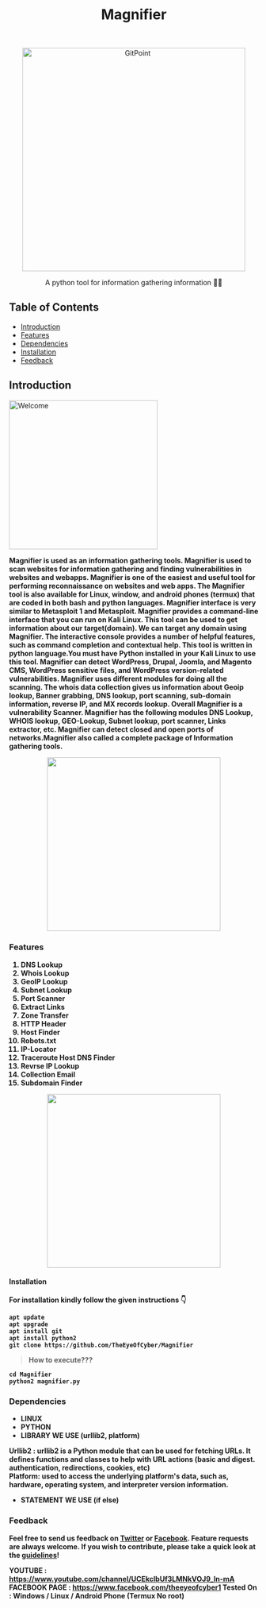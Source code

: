 <h1 align="center"> Magnifier  </h1> <br>
<p align="center">
  <a href="https://theeyeofcyber.github.io/">
    <img alt="GitPoint" title="GitPoint" src="https://i.postimg.cc/RCgrtRbc/20211220-021653-0000-removebg-preview.png" width="450">
  </a>
</p>

<p align="center">
  A python tool for information gathering  information 💁‍♀️ 
</p>

<!-- START doctoc generated TOC please keep comment here to allow auto update -->
<!-- DON'T EDIT THIS SECTION, INSTEAD RE-RUN doctoc TO UPDATE -->
## Table of Contents

- [Introduction](#introduction)
- [Features](#features)
- [Dependencies](#dependencies)
- [Installation](#installation)
- [Feedback](#feedback)


<!-- END doctoc generated TOC please keep comment here to allow auto update -->


## Introduction
<p><img src="https://img.shields.io/badge/Welcome_To---Magnifier-red.svg?longCache=true&style=for-the-badge" alt="Welcome" width="300px" align="middle"></p>
<p><b>
<p1>Magnifier is used as an information gathering tools. Magnifier is used to scan websites for information gathering and finding vulnerabilities in websites and webapps. Magnifier is one of the easiest and useful tool for performing reconnaissance on websites and web apps. The Magnifier tool is also available for Linux, window, and android phones (termux) that are coded in both bash and python languages. Magnifier interface is very similar to Metasploit 1 and Metasploit. Magnifier provides a command-line interface that you can run on Kali Linux. This tool can be used to get information about our target(domain). We can target any domain using Magnifier. The interactive console provides a number of helpful features, such as command completion and contextual help. This tool is written in python language.You must have Python installed in your Kali Linux to use this tool. Magnifier can detect WordPress, Drupal, Joomla, and Magento CMS, WordPress sensitive files, and WordPress version-related vulnerabilities. Magnifier uses different modules for doing all the scanning. The whois data collection gives us information about Geoip lookup, Banner grabbing, DNS lookup, port scanning, sub-domain information, reverse IP, and MX records lookup. Overall Magnifier is a vulnerability Scanner. Magnifier has the 
following modules DNS Lookup, WHOIS lookup, GEO-Lookup, Subnet lookup, port scanner, Links extractor, etc. Magnifier can detect closed and open ports of networks.Magnifier also called a complete package of Information gathering tools. </p1>

<p align="center">
  <img src = "https://i.ibb.co/B6X94xb/images-2022-07-13-T043844-848.jpg" width=350>
</p>

### Features 
1. DNS Lookup 
2. Whois Lookup 
3. GeoIP Lookup 
4. Subnet Lookup 
5. Port Scanner 
6. Extract Links 
7. Zone Transfer 
8. HTTP Header 
9. Host Finder
10. Robots.txt
11. IP-Locator 
12. Traceroute Host DNS Finder
13. Revrse IP Lookup 
14. Collection Email 
15. Subdomain Finder
<p align="center">
  <img src = "https://i.ibb.co/JHZ9tH6/20220713-044737.jpg" width=350>
</p>

#### Installation 
For installation kindly follow the given instructions 👇
```linux
apt update 
apt upgrade
apt install git
apt install python2
git clone https://github.com/TheEyeOfCyber/Magnifier
```
> How to execute???

```console
cd Magnifier 
python2 magnifier.py
```

### Dependencies 
* LINUX
* PYTHON
* LIBRARY WE USE (urllib2, platform)

<b>Urllib2 :</b> urllib2 is a Python module that can be used for fetching URLs. It defines functions and 
classes to help with URL actions (basic and digest. authentication, redirections, cookies, etc)
</br><b>Platform:</b> used to access the underlying platform's data, such as, hardware, operating system, and 
interpreter version information.
* STATEMENT WE USE (if else)

### Feedback
Feel free to send us feedback on [Twitter](https://twitter.com/theeyeofcyber) or [Facebook](https://facebook.com/theeyeofcyber). Feature requests are always welcome. If you wish to contribute, please take a quick look at the [guidelines](./CONTRIBUTING.md)!

YOUTUBE   : https://www.youtube.com/channel/UCEkclbUf3LMNkVOJ9_ln-mA
</br>FACEBOOK PAGE : https://www.facebook.com/theeyeofcyber1
Tested On : Windows / Linux / Android Phone (Termux No root)



